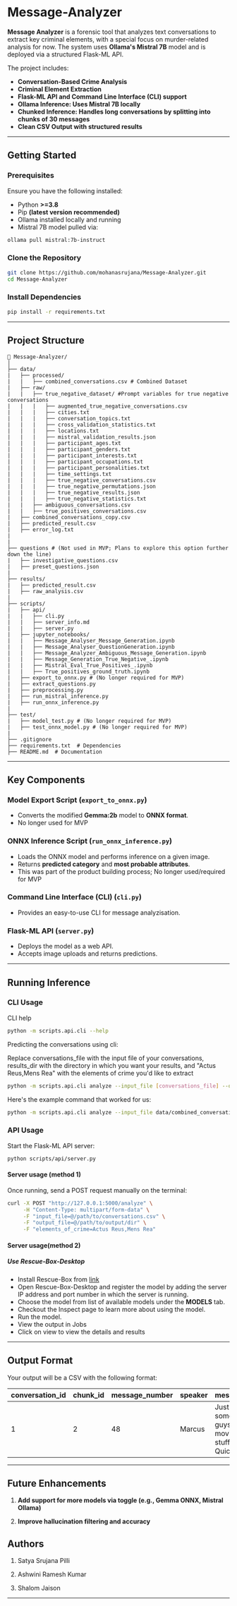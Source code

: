 # Message-Analyzer

**Message Analyzer** is a forensic tool that analyzes text conversations to extract key criminal elements, with a special focus on murder-related analysis for now. The system uses **Ollama's Mistral 7B** model and is deployed via a structured Flask-ML API.


The project includes:
- **Conversation-Based Crime Analysis**
- **Criminal Element Extraction**
- **Flask-ML API and Command Line Interface (CLI) support**
- **Ollama Inference: Uses Mistral 7B locally**
- **Chunked Inference: Handles long conversations by splitting into chunks of 30 messages**
- **Clean CSV Output with structured results**

---

## Getting Started

### Prerequisites
Ensure you have the following installed:
- Python **>=3.8**
- Pip **(latest version recommended)**
- Ollama installed locally and running
- Mistral 7B model pulled via:
```bash
ollama pull mistral:7b-instruct
```

### Clone the Repository
```bash
git clone https://github.com/mohanasrujana/Message-Analyzer.git
cd Message-Analyzer
```

### Install Dependencies
```bash
pip install -r requirements.txt
```

---

## Project Structure

```
📂 Message-Analyzer/
│
├── data/
|   ├── processed/
|   |   ├── combined_conversations.csv # Combined Dataset
|   ├── raw/
|   |   ├── true_negative_dataset/ #Prompt variables for true negative conversations
|   |   |   ├── augmented_true_negative_conversations.csv
|   |   |   ├── cities.txt
|   |   |   ├── conversation_topics.txt
|   |   |   ├── cross_validation_statistics.txt
|   |   |   ├── locations.txt
|   |   |   ├── mistral_validation_results.json
|   |   |   ├── participant_ages.txt
|   |   |   ├── participant_genders.txt
|   |   |   ├── participant_interests.txt
|   |   |   ├── participant_occupations.txt
|   |   |   ├── participant_personalities.txt
|   |   |   ├── time_settings.txt
|   |   |   ├── true_negative_conversations.csv
|   |   |   ├── true_negative_permutations.json
|   |   |   ├── true_negative_results.json
|   |   |   ├── true_negative_statistics.txt
|   |   ├── ambiguous_conversations.csv
|   |   ├── true_positives_conversations.csv
|   ├── combined_conversations_copy.csv
|   ├── predicted_result.csv
|   ├── error_log.txt
|
|
├── questions # (Not used in MVP; Plans to explore this option further down the line)
|   ├── investigative_questions.csv
|   ├── preset_questions.json
|
├── results/
|   ├── predicted_result.csv
|   ├── raw_analysis.csv
|
├── scripts/
|   ├── api/
|   |   ├── cli.py
|   |   ├── server_info.md
|   |   ├── server.py
|   ├── jupyter_notebooks/
|   |   ├── Message_Analyser_Message_Generation.ipynb
|   |   ├── Message_Analyser_QuestionGeneration.ipynb
|   |   ├── Message_Analyzer_Ambiguous_Message_Generation.ipynb
|   |   ├── Message_Generation_True_Negative_.ipynb
|   |   ├── Mistral_Eval_True_Positives_.ipynb
|   |   ├── True_positives_ground_truth.ipynb
|   ├── export_to_onnx.py # (No longer required for MVP)
|   ├── extract_questions.py
|   ├── preprocessing.py
|   ├── run_mistral_inference.py
|   ├── run_onnx_inference.py
|
├── test/
|   ├── model_test.py # (No longer required for MVP)
|   ├── test_onnx_model.py # (No longer required for MVP)
|
├── .gitignore
├── requirements.txt  # Dependencies
├── README.md  # Documentation
```

---

## Key Components

### **Model Export Script (`export_to_onnx.py`)**
- Converts the modified **Gemma:2b** model to **ONNX format**.
- No longer used for MVP

### **ONNX Inference Script (`run_onnx_inference.py`)**
- Loads the ONNX model and performs inference on a given image.
- Returns **predicted category** and **most probable attributes**.
- This was part of the product building process; No longer used/required for MVP

### **Command Line Interface (CLI) (`cli.py`)**
- Provides an easy-to-use CLI for message analyzisation.

### **Flask-ML API (`server.py`)**
- Deploys the model as a web API.
- Accepts image uploads and returns predictions.

---


## Running Inference

### CLI Usage

CLI help

``` bash
python -m scripts.api.cli --help  
```

Predicting the conversations using cli:

Replace conversations_file with the input file of your conversations, results_dir with the directory in which you want your results, and "Actus Reus,Mens Rea" with the elements of crime you'd like to extract
```bash
python -m scripts.api.cli analyze --input_file [conversations_file] --output_file [results_dir] --elements_of_crime "Actus Reus,Mens Rea"
```

Here's the example command that worked for us:
```bash
python -m scripts.api.cli analyze --input_file data/combined_conversations_copy.csv --output_file results --elements_of_crime "Actus Reus,Mens Rea"
```


### API Usage
Start the Flask-ML API server:
```bash
python scripts/api/server.py
```
#### Server usage (method 1)
Once running, send a POST request manually on the terminal:
```bash
curl -X POST "http://127.0.0.1:5000/analyze" \
     -H "Content-Type: multipart/form-data" \
     -F "input_file=@/path/to/conversations.csv" \
     -F "output_file=@/path/to/output/dir" \
     -F "elements_of_crime=Actus Reus,Mens Rea"
```

#### Server usage(method 2)
##### Use Rescue-Box-Desktop

- Install Rescue-Box from [link](https://github.com/UMass-Rescue/RescueBox-Desktop)
- Open Rescue-Box-Desktop and register the model by adding the server IP address and port number in which the server is running.
- Choose the model from list of available models under the **MODELS** tab.
- Checkout the Inspect page to learn more about using the model.
- Run the model. 
- View the output in Jobs
- Click on view to view the details and results



---

## Output Format
Your output will be a CSV with the following format:

| conversation_id | chunk_id | message_number | speaker | message                                      | crime_element |
|-----------------|----------|----------------|---------|----------------------------------------------|----------------|
| 1               | 2        | 48             | Marcus  | Just... some guys moving stuff. Quickly.     | Actus Reus     |

---

## Future Enhancements

1. **Add support for more models via toggle (e.g., Gemma ONNX, Mistral Ollama)** 

2. **Improve hallucination filtering and accuracy**


## Authors

1. Satya Srujana Pilli

2. Ashwini Ramesh Kumar 

3. Shalom Jaison

---




